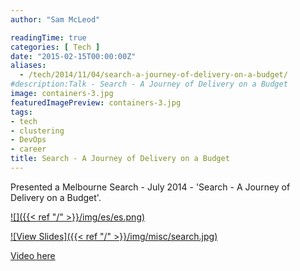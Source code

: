 ```yaml
---
author: "Sam McLeod"

readingTime: true
categories: [ Tech ]
date: "2015-02-15T00:00:00Z"
aliases:
  - /tech/2014/11/04/search-a-journey-of-delivery-on-a-budget/
#description:Talk - Search - A Journey of Delivery on a Budget
image: containers-3.jpg
featuredImagePreview: containers-3.jpg
tags:
- tech
- clustering
- DevOps
- career
title: Search - A Journey of Delivery on a Budget
---
```



Presented a Melbourne Search - July 2014 - 'Search - A Journey of Delivery on a Budget'.

[![]({{< ref "/" >}}/img/es/es.png)](https://smcleod.net/files/slides-Search-A-Journey-of-Delivery-on-a-Budget/)

[![View Slides]({{< ref "/" >}}/img/misc/search.jpg)](https://smcleod.net/files/slides-Search-A-Journey-of-Delivery-on-a-Budget/)

[Video here](https://www.youtube.com/watch?v=RcXstZ4FzyE)
